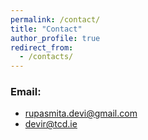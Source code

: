 ```yaml
---
permalink: /contact/
title: "Contact"
author_profile: true
redirect_from: 
  - /contacts/
---
```

### Email:
* rupasmita.devi@gmail.com
* devir@tcd.ie